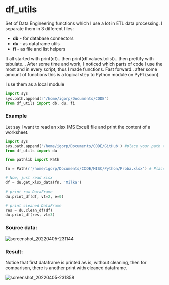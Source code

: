 # df_utils
Set of Data Engineering functions which I use a lot in ETL data processing.
I separate them in 3 different files: 
* **db** - for database connectors
* **du** - as dataframe utils
* **fi** - as file and list helpers

It all started with print(df).. then print(df.values.tolist).. then prettify with tabulate...
After some time and work, I noticed which parts of code I use the most and in every script, thus I made functions.
Fast forward.. after some amount of functions this is a logical step to Python module on PyPI (soon).

I use them as a local module

```python
import sys
sys.path.append(r"/home/igorp/Documents/CODE")
from df_utils import db, du, fi
```

### Example
Let say I want to read an xlsx (MS Excel) file and print the content of a worksheet.

```python
import sys
sys.path.append('/home/igorp/Documents/CODE/GitHub') #place your path to the df_utils folder
from df_utils import du

from pathlib import Path

fn = Path(r'/home/igorp/Documents/CODE/MISC/Python/Proba.xlsx') # Place your path to the source xlsx file

# Now, just read xlsx
df = du.get_xlsx_data(fn, 'Milka')

# print raw DataFrame
du.print_df(df, vt=2, e=0)

# print cleaned DataFrame
res = du.clean_df(df)
du.print_df(res, vt=3)
```

### Source data:
![screenshot_20220405-231144](https://user-images.githubusercontent.com/17882375/161851292-3b150ef1-f5bd-4777-83e5-7d0e0aed2146.png)

### Result:
Notice that first dataframe is printed as is, without cleaning, then for comparison, there is another print with cleaned dataframe.

![screenshot_20220405-231858](https://user-images.githubusercontent.com/17882375/161851313-5fb66668-13f5-4cdd-b1e3-09da510b76d6.png)
